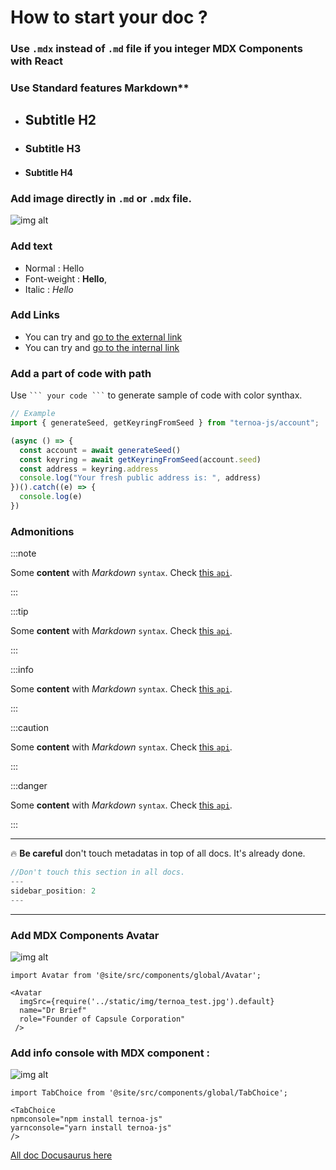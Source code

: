 # How to start your doc ? 

### Use `.mdx` instead of `.md`  file if you integer MDX Components with React

### Use Standard features Markdown**

- ## Subtitle H2
- ### Subtitle H3
- #### Subtitle H4 

### Add image directly in `.md` or `.mdx` file.
![img alt](/img/docusaurus.png)

### Add text
- Normal : Hello 
- Font-weight : **Hello**, 
- Italic :  _Hello_ 

### Add Links
- You can try and [go to the external link](https://www.ternoa.com/)
- You can try and [go to the internal link](/docs/category/core-blockchain)


### Add a part of code with path 

Use ` ``` your code ``` ` to generate sample of code with color synthax.

```jsx title="ternoa-js/account"
// Example
import { generateSeed, getKeyringFromSeed } from "ternoa-js/account";

(async () => {
  const account = await generateSeed()
  const keyring = await getKeyringFromSeed(account.seed)
  const address = keyring.address
  console.log("Your fresh public address is: ", address)
})().catch((e) => {
  console.log(e)
})
```

### Admonitions 

:::note

Some **content** with _Markdown_ `syntax`. Check [this `api`](#).

:::

:::tip

Some **content** with _Markdown_ `syntax`. Check [this `api`](#).

:::

:::info

Some **content** with _Markdown_ `syntax`. Check [this `api`](#).

:::

:::caution

Some **content** with _Markdown_ `syntax`. Check [this `api`](#).

:::

:::danger

Some **content** with _Markdown_ `syntax`. Check [this `api`](#).

:::
________

🔥 **Be careful** don't touch metadatas in top of all docs. It's already done. 
```jsx title="for-developers/cookbooks/create-a-capsule.mdx"
//Don't touch this section in all docs.
---
sidebar_position: 2
---
```
________

### Add MDX Components Avatar

![img alt](/img/avatar_section.JPG)


```
import Avatar from '@site/src/components/global/Avatar';

<Avatar 
  imgSrc={require('../static/img/ternoa_test.jpg').default}
  name="Dr Brief"
  role="Founder of Capsule Corporation"
 />

 ```

 ### Add info console with MDX component :

 ![img alt](/img/console-section.JPG)

```
import TabChoice from '@site/src/components/global/TabChoice';

<TabChoice
npmconsole="npm install ternoa-js"
yarnconsole="yarn install ternoa-js"
/>

```

 [All doc Docusaurus here](https://docusaurus.io/docs)
